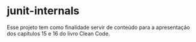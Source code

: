 # junit-internals

Esse projeto tem como finalidade servir de conteúdo para a apresentação dos capítulos 15 e 16 do livro Clean Code.